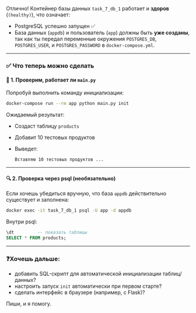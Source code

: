 Отлично! Контейнер базы данных `task_7_db_1` работает и **здоров** (`(healthy)`), что означает:

* PostgreSQL успешно запущен ✅
* База данных (`appdb`) и пользователь (`app`) должны быть **уже созданы**, так как ты передал переменные окружения `POSTGRES_DB`, `POSTGRES_USER`, и `POSTGRES_PASSWORD` в `docker-compose.yml`.

---

### ✅ Что теперь можно сделать

#### 🧪 1. Проверим, работает ли `main.py`

Попробуй выполнить команду инициализации:

```bash
docker-compose run --rm app python main.py init
```

Ожидаемый результат:

* Создаст таблицу `products`
* Добавит 10 тестовых продуктов
* Выведет:

  ```
  Вставляю 10 тестовых продуктов ...
  ```

---

#### 🔍 2. Проверка через psql (необязательно)

Если хочешь убедиться вручную, что база `appdb` действительно существует и заполнена:

```bash
docker exec -it task_7_db_1 psql -U app -d appdb
```

Внутри psql:

```sql
\dt         -- показать таблицы
SELECT * FROM products;
```

---

### ❓Хочешь дальше:

* добавить SQL-скрипт для автоматической инициализации таблиц/данных?
* настроить запуск `init` автоматически при первом старте?
* сделать интерфейс в браузере (например, с Flask)?

Пиши, и я помогу.
